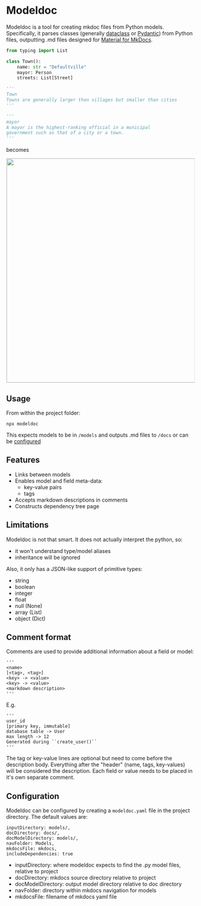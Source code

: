 # Modeldoc

Modeldoc is a tool for creating mkdoc files from Python models. Specifically, it parses  classes (generally [dataclass](https://docs.python.org/3/library/dataclasses.html) or [Pydantic](https://pydantic-docs.helpmanual.io/usage/models/)) from Python files, outputting .md files designed for [Material for MkDocs](https://squidfunk.github.io/mkdocs-material/).


```python
from typing import List

class Town():
    name: str = "Defaultville"
    mayor: Person
    streets: List[Street]

'''
Town
Towns are generally larger than villages but smaller than cities
'''

'''
mayor
A mayor is the highest-ranking official in a municipal
government such as that of a city or a town.
'''

```
becomes

<img src="https://ennisj9.github.io/modeldoc/material-town.png" width=600 style="border: 1px solid #DDD" />

## Usage
From within the project folder:
```
npx modeldoc
```
This expects models to be in ``/models`` and outputs .md files to ``/docs`` or can be [configured](#Configuration)
## Features
- Links between models
- Enables model and field meta-data: 
  - key-value pairs
  - tags
- Accepts markdown descriptions in comments
- Constructs dependency tree page

## Limitations

Modeldoc is not that smart. It does not actually interpret the python, so:

- it won't understand type/model aliases
- inheritance will be ignored

Also, it only has a JSON-like support of primitive types:
- string
- boolean
- integer
- float
- null (None)
- array (List)
- object (Dict)

## Comment format

Comments are used to provide additional information about a field or model:
```
'''
<name>
[<tag>, <tag>]
<key> -> <value>
<key> -> <value>
<markdown description>
'''
```
E.g.
```
'''
user_id
[primary key, immutable]
database table -> User
max length -> 12
Generated during ``create_user()``
'''
```
The tag or key-value lines are optional but need to come before the description body. Everything after the "header" (name, tags, key-values) will be considered the description. Each field or value needs to be placed in it's own separate comment.

## Configuration
Modeldoc can be configured by creating a ``modeldoc.yaml`` file in the project directory. The default values are:

```
inputDirectory: models/,
docDirectory: docs/,
docModelDirectory: models/,
navFolder: Models,
mkdocsFile: mkdocs,
includeDependencies: true
```
- inputDirectory: where modeldoc expects to find the .py model files, relative to project
- docDirectory: mkdocs source directory relative to project
- docModelDirectory: output model directory relative to doc directory
- navFolder: directory within mkdocs navigation for models
- mkdocsFile: filename of mkdocs yaml file



